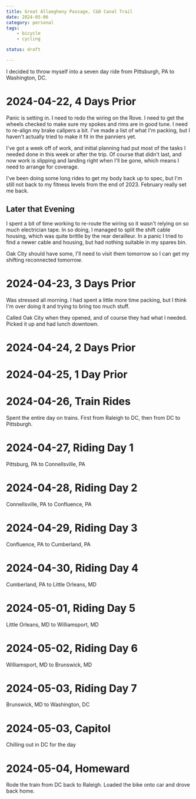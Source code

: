 ```yaml
---
title: Great Allaegheny Passage, C&O Canal Trail
date: 2024-05-06
category: personal
tags:
    - bicycle
    - cycling

status: draft

---
```


<!-- summary -->

I decided to throw myself into a seven day ride from Pittsburgh, PA to
Washington, DC.

<!-- more -->


# 2024-04-22, 4 Days Prior

Panic is setting in. I need to redo the wiring on the Rove. I need to
get the wheels checked to make sure my spokes and rims are in good
tune. I need to re-align my brake calipers a bit. I've made a list of
what I'm packing, but I haven't actually tried to make it fit in the
panniers yet.

I've got a week off of work, and initial planning had put most of the
tasks I needed done in this week or after the trip. Of course that
didn't last, and now work is slipping and landing right when I'll be
gone, which means I need to arrange for coverage.

I've been doing some long rides to get my body back up to spec, but
I'm still not back to my fitness levels from the end of 2023. February
really set me back.

## Later that Evening

I spent a bit of time working to re-route the wiring so it wasn't
relying on so much electrician tape. In so doing, I managed to split
the shift cable housing, which was quite brittle by the rear
derailleur. In a panic I tried to find a newer cable and housing, but
had nothing suitable in my spares bin.

Oak City should have some, I'll need to visit them tomorrow so I can
get my shifting reconnected tomorrow.


# 2024-04-23, 3 Days Prior

Was stressed all morning.  I had spent a little more time packing, but
I think I'm over doing it and trying to bring too much stuff.

Called Oak City when they opened, and of course they had what I
needed. Picked it up and had lunch downtown.


# 2024-04-24, 2 Days Prior

# 2024-04-25, 1 Day Prior

# 2024-04-26, Train Rides

Spent the entire day on trains. First from Raleigh to DC, then from DC
to Pittsburgh.

# 2024-04-27, Riding Day 1

Pittsburg, PA to Connellsville, PA

# 2024-04-28, Riding Day 2

Connellsville, PA to Confluence, PA

# 2024-04-29, Riding Day 3

Confluence, PA to Cumberland, PA

# 2024-04-30, Riding Day 4

Cumberland, PA to Little Orleans, MD

# 2024-05-01, Riding Day 5

Little Orleans, MD to Williamsport, MD

# 2024-05-02, Riding Day 6

Williamsport, MD to Brunswick, MD

# 2024-05-03, Riding Day 7

Brunswick, MD to Washington, DC

# 2024-05-03, Capitol

Chilling out in DC for the day

# 2024-05-04, Homeward

Rode the train from DC back to Raleigh. Loaded the bike onto car and
drove back home.
